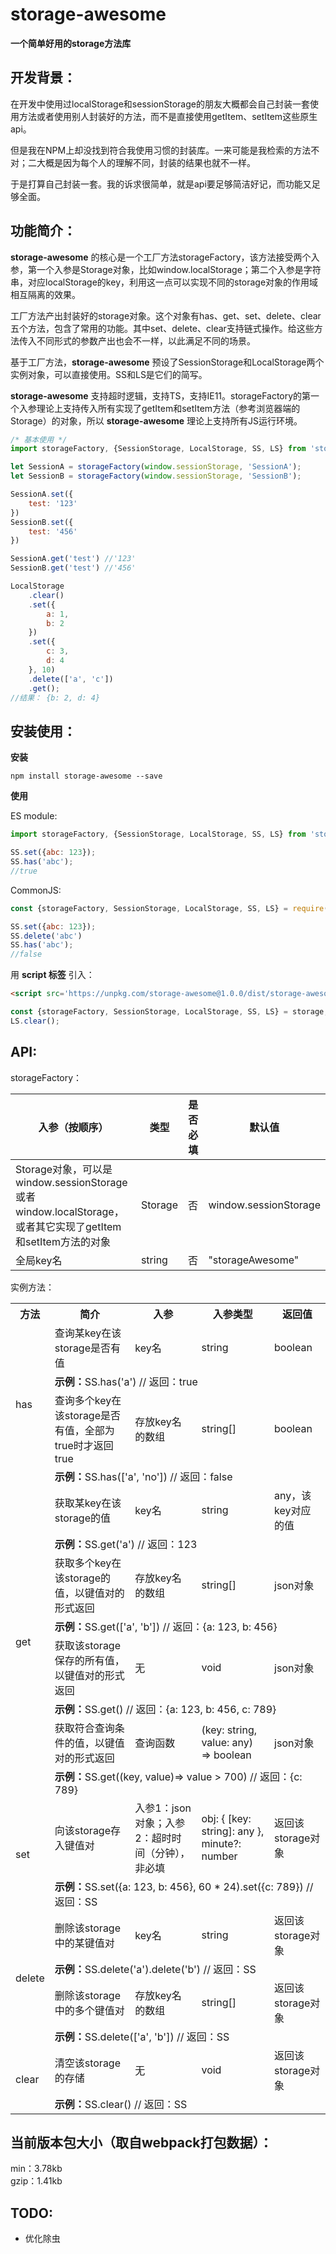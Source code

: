 # storage-awesome
**一个简单好用的storage方法库**


## 开发背景：
在开发中使用过localStorage和sessionStorage的朋友大概都会自己封装一套使用方法或者使用别人封装好的方法，而不是直接使用getItem、setItem这些原生api。

但是我在NPM上却没找到符合我使用习惯的封装库。一来可能是我检索的方法不对；二大概是因为每个人的理解不同，封装的结果也就不一样。

于是打算自己封装一套。我的诉求很简单，就是api要足够简洁好记，而功能又足够全面。

## 功能简介：
**storage-awesome** 的核心是一个工厂方法storageFactory，该方法接受两个入参，第一个入参是Storage对象，比如window.localStorage；第二个入参是字符串，对应localStorage的key，利用这一点可以实现不同的storage对象的作用域相互隔离的效果。

工厂方法产出封装好的storage对象。这个对象有has、get、set、delete、clear五个方法，包含了常用的功能。其中set、delete、clear支持链式操作。给这些方法传入不同形式的参数产出也会不一样，以此满足不同的场景。

基于工厂方法，**storage-awesome** 预设了SessionStorage和LocalStorage两个实例对象，可以直接使用。SS和LS是它们的简写。

**storage-awesome** 支持超时逻辑，支持TS，支持IE11。storageFactory的第一个入参理论上支持传入所有实现了getItem和setItem方法（参考浏览器端的Storage）的对象，所以 **storage-awesome** 理论上支持所有JS运行环境。

```javascript
/* 基本使用 */
import storageFactory, {SessionStorage, LocalStorage, SS, LS} from 'storage-awesome';

let SessionA = storageFactory(window.sessionStorage, 'SessionA');
let SessionB = storageFactory(window.sessionStorage, 'SessionB');

SessionA.set({
	test: '123'
})
SessionB.set({
	test: '456'
})

SessionA.get('test') //'123'
SessionB.get('test') //'456'

LocalStorage
	.clear()
	.set({
		a: 1,
		b: 2
	})
	.set({
		c: 3,
		d: 4
	}, 10)
	.delete(['a', 'c'])
	.get();
//结果： {b: 2, d: 4} 

```

## 安装使用：
**安装**
```shell
npm install storage-awesome --save
```
**使用**

ES module:
```javascript
import storageFactory, {SessionStorage, LocalStorage, SS, LS} from 'storage-awesome';

SS.set({abc: 123});
SS.has('abc');
//true
```
CommonJS:
```javascript
const {storageFactory, SessionStorage, LocalStorage, SS, LS} = require('storage-awesome');

SS.set({abc: 123});
SS.delete('abc')
SS.has('abc');
//false
```

用 **script 标签** 引入：
```html
<script src='https://unpkg.com/storage-awesome@1.0.0/dist/storage-awesome.min.js'></script>
```
```javascript
const {storageFactory, SessionStorage, LocalStorage, SS, LS} = storage;
LS.clear();
```

## API:
storageFactory：

入参（按顺序）          | 类型      | 是否必填              | 默认值
----------        | -----              | ------            | ------------
Storage对象，可以是window.sessionStorage或者window.localStorage，或者其它实现了getItem和setItem方法的对象           | Storage       | 否   |  window.sessionStorage
全局key名          | string    |否       | "storageAwesome"

实例方法：

<table>
	<tr>
		<th>方法</th>
		<th>简介</th>
		<th>入参</th>
		<th>入参类型</th>
		<th>返回值</th>
	</tr>
	<tr>
		<td rowspan="4">has</td>
		<td>查询某key在该storage是否有值</td>
		<td>key名</td>
		<td>string</td>
		<td>boolean</td>
	</tr>
	<tr>
		<td colspan="4"><b>示例：</b>SS.has('a') // 返回：true</td>
	</tr>
	<tr>
		<td>查询多个key在该storage是否有值，全部为true时才返回true</td>
		<td>存放key名的数组</td>
		<td>string[]</td>
		<td>boolean</td>
	</tr>
	<tr>
		<td colspan="4"><b>示例：</b>SS.has(['a', 'no']) // 返回：false</td>
	</tr>
	<tr>
		<td rowspan="8">get</td>
		<td>获取某key在该storage的值</td>
		<td>key名</td>
		<td>string</td>
		<td>any，该key对应的值</td>
	</tr>
	<tr>
		<td colspan="4"><b>示例：</b>SS.get('a') // 返回：123</td>
	</tr>
	<tr>
		<td>获取多个key在该storage的值，以键值对的形式返回</td>
		<td>存放key名的数组</td>
		<td>string[]</td>
		<td>json对象</td>
	</tr>
	<tr>
		<td colspan="4"><b>示例：</b>SS.get(['a', 'b']) // 返回：{a: 123, b: 456}</td>
	</tr>
	<tr>
		<td>获取该storage保存的所有值，以键值对的形式返回</td>
		<td>无</td>
		<td>void</td>
		<td>json对象</td>
	</tr>
	<tr>
		<td colspan="4"><b>示例：</b>SS.get() // 返回：{a: 123, b: 456, c: 789}</td>
	</tr>
	<tr>
		<td>获取符合查询条件的值，以键值对的形式返回</td>
		<td>查询函数</td>
		<td>(key: string, value: any) => boolean</td>
		<td>json对象</td>
	</tr>
	<tr>
		<td colspan="4"><b>示例：</b>SS.get((key, value)=> value > 700) // 返回：{c: 789}</td>
	</tr>
	<tr>
		<td rowspan="2">set</td>
		<td>向该storage存入键值对</td>
		<td>入参1：json对象；入参2：超时时间（分钟），非必填</td>
		<td>obj: { [key: string]: any }, minute?: number</td>
		<td>返回该storage对象</td>
	</tr>
	<tr>
		<td colspan="4"><b>示例：</b>SS.set({a: 123, b: 456}, 60 * 24).set({c: 789}) // 返回：SS</td>
	</tr>
	<tr>
		<td rowspan="4">delete</td>
		<td>删除该storage中的某键值对</td>
		<td>key名</td>
		<td>string</td>
		<td>返回该storage对象</td>
	</tr>
	<tr>
		<td colspan="4"><b>示例：</b>SS.delete('a').delete('b') // 返回：SS</td>
	</tr>
	<tr>
		<td>删除该storage中的多个键值对</td>
		<td>存放key名的数组</td>
		<td>string[]</td>
		<td>返回该storage对象</td>
	</tr>
	<tr>
		<td colspan="4"><b>示例：</b>SS.delete(['a', 'b']) // 返回：SS</td>
	</tr>
	<tr>
		<td rowspan="2">clear</td>
		<td>清空该storage的存储</td>
		<td>无</td>
		<td>void</td>
		<td>返回该storage对象</td>
	</tr>
	<tr>
		<td colspan="4"><b>示例：</b>SS.clear() // 返回：SS</td>
</table>



## 当前版本包大小（取自webpack打包数据）：
min：3.78kb  
gzip：1.41kb


## TODO:
- 优化除虫